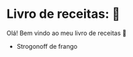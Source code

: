 # Livro de receitas: :cake:

Olá! Bem vindo ao meu livro de receitas :wave:

- Strogonoff de frango
